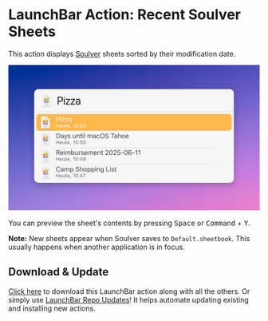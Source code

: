 # LaunchBar Action: Recent Soulver Sheets

This action displays [Soulver](https://soulver.app/) sheets sorted by their modification date.

<img src="01.jpg" width="604"/>

You can preview the sheet's contents by pressing <kbd>Space</kbd> or <kbd>Command</kbd> + <kbd>Y</kbd>.

**Note:** New sheets appear when Soulver saves to `Default.sheetbook`. This usually happens when another application is in focus.

## Download & Update

[Click here](https://github.com/Ptujec/LaunchBar/archive/refs/heads/master.zip) to download this LaunchBar action along with all the others. Or simply use [LaunchBar Repo Updates](https://github.com/Ptujec/LaunchBar/tree/master/LB-Repo-Updates#launchbar-repo-updates-action)! It helps automate updating existing and installing new actions.